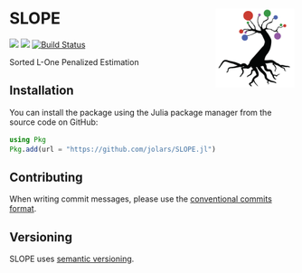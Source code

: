 # SLOPE <a href="https://jolars.github.io/SLOPE.jl/"><img src='docs/src/assets/logo.svg' align="right" height="139" /></a>

[![](https://img.shields.io/badge/docs-stable-blue.svg)](https://jolars.github.io/SLOPE.jl/stable)
[![](https://img.shields.io/badge/docs-dev-blue.svg)](https://jolars.github.io/SLOPE.jl/dev)
[![Build Status](https://github.com/jolars/SLOPE.jl/actions/workflows/CI.yml/badge.svg?branch=main)](https://github.com/jolars/SLOPE.jl/actions/workflows/CI.yml?query=branch%3Amain)

Sorted L-One Penalized Estimation

## Installation

You can install the package using the Julia package manager from the source code on GitHub:

```julia
using Pkg
Pkg.add(url = "https://github.com/jolars/SLOPE.jl")
```

## Contributing

When writing commit messages, please use the [conventional commits format](https://www.conventionalcommits.org/en/v1.0.0/).

## Versioning

SLOPE uses [semantic versioning](https://semver.org).
